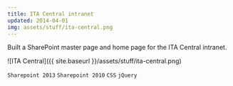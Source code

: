 ```yaml
---
title: ITA Central intranet
updated: 2014-04-01 
img: assets/stuff/ita-central.png
---
```


Built a SharePoint master page and home page for the ITA Central intranet.

![ITA Central]({{ site.baseurl }}/assets/stuff/ita-central.png)

`Sharepoint 2013` `Sharepoint 2010` `CSS` `jQuery` 
